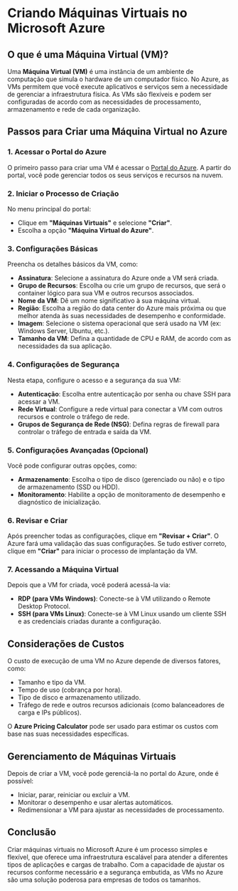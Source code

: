# Criando Máquinas Virtuais no Microsoft Azure

## O que é uma Máquina Virtual (VM)?

Uma **Máquina Virtual (VM)** é uma instância de um ambiente de computação que simula o hardware de um computador físico. No Azure, as VMs permitem que você execute aplicativos e serviços sem a necessidade de gerenciar a infraestrutura física. As VMs são flexíveis e podem ser configuradas de acordo com as necessidades de processamento, armazenamento e rede de cada organização.

## Passos para Criar uma Máquina Virtual no Azure

### 1. Acessar o Portal do Azure
O primeiro passo para criar uma VM é acessar o [Portal do Azure](https://portal.azure.com). A partir do portal, você pode gerenciar todos os seus serviços e recursos na nuvem.

### 2. Iniciar o Processo de Criação
No menu principal do portal:
- Clique em **"Máquinas Virtuais"** e selecione **"Criar"**.
- Escolha a opção **"Máquina Virtual do Azure"**.

### 3. Configurações Básicas
Preencha os detalhes básicos da VM, como:

- **Assinatura**: Selecione a assinatura do Azure onde a VM será criada.
- **Grupo de Recursos**: Escolha ou crie um grupo de recursos, que será o container lógico para sua VM e outros recursos associados.
- **Nome da VM**: Dê um nome significativo à sua máquina virtual.
- **Região**: Escolha a região do data center do Azure mais próxima ou que melhor atenda às suas necessidades de desempenho e conformidade.
- **Imagem**: Selecione o sistema operacional que será usado na VM (ex: Windows Server, Ubuntu, etc.).
- **Tamanho da VM**: Defina a quantidade de CPU e RAM, de acordo com as necessidades da sua aplicação.

### 4. Configurações de Segurança
Nesta etapa, configure o acesso e a segurança da sua VM:

- **Autenticação**: Escolha entre autenticação por senha ou chave SSH para acessar a VM.
- **Rede Virtual**: Configure a rede virtual para conectar a VM com outros recursos e controle o tráfego de rede.
- **Grupos de Segurança de Rede (NSG)**: Defina regras de firewall para controlar o tráfego de entrada e saída da VM.

### 5. Configurações Avançadas (Opcional)
Você pode configurar outras opções, como:
- **Armazenamento**: Escolha o tipo de disco (gerenciado ou não) e o tipo de armazenamento (SSD ou HDD).
- **Monitoramento**: Habilite a opção de monitoramento de desempenho e diagnóstico de inicialização.

### 6. Revisar e Criar
Após preencher todas as configurações, clique em **"Revisar + Criar"**. O Azure fará uma validação das suas configurações. Se tudo estiver correto, clique em **"Criar"** para iniciar o processo de implantação da VM.

### 7. Acessando a Máquina Virtual
Depois que a VM for criada, você poderá acessá-la via:
- **RDP (para VMs Windows)**: Conecte-se à VM utilizando o Remote Desktop Protocol.
- **SSH (para VMs Linux)**: Conecte-se à VM Linux usando um cliente SSH e as credenciais criadas durante a configuração.

## Considerações de Custos
O custo de execução de uma VM no Azure depende de diversos fatores, como:
- Tamanho e tipo da VM.
- Tempo de uso (cobrança por hora).
- Tipo de disco e armazenamento utilizado.
- Tráfego de rede e outros recursos adicionais (como balanceadores de carga e IPs públicos).

O **Azure Pricing Calculator** pode ser usado para estimar os custos com base nas suas necessidades específicas.

## Gerenciamento de Máquinas Virtuais
Depois de criar a VM, você pode gerenciá-la no portal do Azure, onde é possível:
- Iniciar, parar, reiniciar ou excluir a VM.
- Monitorar o desempenho e usar alertas automáticos.
- Redimensionar a VM para ajustar as necessidades de processamento.

## Conclusão
Criar máquinas virtuais no Microsoft Azure é um processo simples e flexível, que oferece uma infraestrutura escalável para atender a diferentes tipos de aplicações e cargas de trabalho. Com a capacidade de ajustar os recursos conforme necessário e a segurança embutida, as VMs no Azure são uma solução poderosa para empresas de todos os tamanhos.

